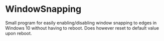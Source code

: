 # WindowSnapping
Small program for easily enabling/disabling window snapping to edges in Windows 10 without having to reboot.
Does however reset to default value upon reboot.
